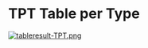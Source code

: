 # TPT Table per Type



[![tableresult-TPT.png](https://i.postimg.cc/xCL7JQsD/tableresult-TPT.png)](https://postimg.cc/njcTgyb0)
